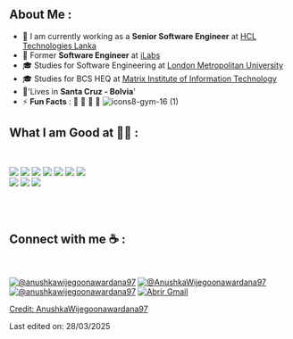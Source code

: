 

## About Me :
- 🏢 I am currently working as a **Senior Software Engineer** at [HCL Technologies Lanka](https://hclsrilanka.com/contact-us/)
- 🏢 Former **Software Engineer** at [iLabs](https://www.ilabs.lk/)
- 🎓 Studies for Software Engineering at [London Metropolitan University](https://www.londonmet.ac.uk/)
- 🎓 Studies for BCS HEQ at [Matrix Institute of Information Technology](http://www.matrix-edu.com/)
- 🏡'Lives in **Santa Cruz - Bolvia**'
- ⚡ **Fun Facts** : 🍕 🏉 🎥 🚞 ![icons8-gym-16 (1)](https://github.com/user-attachments/assets/e9ac6850-db74-4625-a5b4-e30ef25ea649)





## What I am Good at 🧑‍💻 :

<br>

<img src="https://img.icons8.com/color/48/000000/html-5--v1.png"/> <img src="https://img.icons8.com/color/48/000000/css3.png"/>  <img src="https://img.icons8.com/color/48/000000/javascript--v1.png"/>
<img src="https://github.com/user-attachments/assets/d5acec3f-1af6-4342-80fe-92ff4f98a098"/> <img src="https://img.icons8.com/office/48/000000/react.png"/> 
<img src="https://img.icons8.com/color/48/000000/java-coffee-cup-logo--v1.png"/> 
<img src="https://github.com/user-attachments/assets/392a2bf7-0d51-455b-bd47-f13dc71ed27e"/>  
<img src="https://github.com/user-attachments/assets/d5d27c66-40d5-48cb-b605-7afa6d13625d"/> 
<img src="https://img.icons8.com/fluency/48/000000/wordpress.png"/> <img src="https://img.icons8.com/color/48/000000/mysql-logo.png"/> 


<br>



<br>

## Connect with me ☕ :

<br>

[![@anushkawijegoonawardana97](https://img.icons8.com/fluency/48/000000/instagram-new.png "@anushkawijegoonawardana97")](https://www.instagram.com/ernestopazoliva/) [![@AnushkaWijegoonawardana97](https://img.icons8.com/fluency/48/000000/facebook.png "@AnushkaWijegoonawardana97")](https://www.facebook.com/profile.php?id=100008981370961) [![@anushkawijegoonawardana97](https://img.icons8.com/fluency/48/000000/linkedin.png "@anushkawijegoonawardana97")](https://www.linkedin.com/in/ernesto-paz-oliva-ab74a021a/) <a href="https://mail.google.com/mail/?view=cm&fs=1&to=ernestopazoliva@gmail.com" target="_blank">
    <img src="https://img.icons8.com/fluency/48/000000/apple-mail.png" alt="Abrir Gmail">



Credit: [AnushkaWijegoonawardana97](https://github.com/AnushkaWijegoonawardana97)

Last edited on: 28/03/2025
